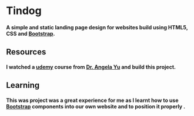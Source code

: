 # Tindog 
#### A simple and static landing page design for websites build using HTML5, CSS and [Bootstrap](https://getbootstrap.com/).

## Resources 
#### I watched a [udemy](https://www.udemy.com/) course from [Dr. Angela Yu](https://www.udemy.com/user/4b4368a3-b5c8-4529-aa65-2056ec31f37e/) and build this project.  

## Learning 
#### This was project was a great experience for me as I learnt how to use  [Bootstrap](https://getbootstrap.com/) components into our own website and to position it properly . 
